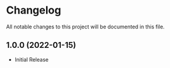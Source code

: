 # Changelog
All notable changes to this project will be documented in this file.

## 1.0.0 (2022-01-15)

* Initial Release